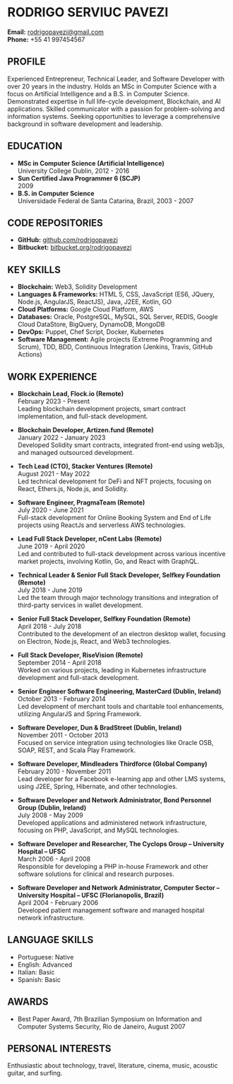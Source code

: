 # RODRIGO SERVIUC PAVEZI
**Email:** rodrigopavezi@gmail.com  
**Phone:** +55 41 997454567

## PROFILE
Experienced Entrepreneur, Technical Leader, and Software Developer with over 20 years in the industry. Holds an MSc in Computer Science with a focus on Artificial Intelligence and a B.S. in Computer Science. Demonstrated expertise in full life-cycle development, Blockchain, and AI applications. Skilled communicator with a passion for problem-solving and information systems. Seeking opportunities to leverage a comprehensive background in software development and leadership.

## EDUCATION
- **MSc in Computer Science (Artificial Intelligence)**  
  University College Dublin, 2012 - 2016
- **Sun Certified Java Programmer 6 (SCJP)**  
  2009
- **B.S. in Computer Science**  
  Universidade Federal de Santa Catarina, Brazil, 2003 - 2007

## CODE REPOSITORIES
- **GitHub:** [github.com/rodrigopavezi](https://github.com/rodrigopavezi)
- **Bitbucket:** [bitbucket.org/rodrigopavezi](https://bitbucket.org/rodrigopavezi)

## KEY SKILLS
- **Blockchain:** Web3, Solidity Development
- **Languages & Frameworks:** HTML 5, CSS, JavaScript (ES6, JQuery, Node.js, AngularJS, ReactJS), Java, J2EE, Kotlin, GO
- **Cloud Platforms:** Google Cloud Platform, AWS
- **Databases:** Oracle, PostgreSQL, MySQL, SQL Server, REDIS, Google Cloud DataStore, BigQuery, DynamoDB, MongoDB
- **DevOps:** Puppet, Chef Script, Docker, Kubernetes
- **Software Management:** Agile projects (Extreme Programming and Scrum), TDD, BDD, Continuous Integration (Jenkins, Travis, GitHub Actions)

## WORK EXPERIENCE
- **Blockchain Lead, Flock.io (Remote)**  
  February 2023 - Present  
  Leading blockchain development projects, smart contract implementation, and full-stack development.

- **Blockchain Developer, Artizen.fund (Remote)**  
  January 2022 - January 2023  
  Developed Solidity smart contracts, integrated front-end using web3js, and managed outsourced development.

- **Tech Lead (CTO), Stacker Ventures (Remote)**  
  August 2021 - May 2022  
  Led technical development for DeFi and NFT projects, focusing on React, Ethers.js, Node.js, and Solidity.

- **Software Engineer, PragmaTeam (Remote)**  
  July 2020 - June 2021  
  Full-stack development for Online Booking System and End of Life projects using ReactJs and serverless AWS technologies.

- **Lead Full Stack Developer, nCent Labs (Remote)**  
  June 2019 - April 2020  
  Led and contributed to full-stack development across various incentive market projects, involving Kotlin, Go, and React with GraphQL.

- **Technical Leader & Senior Full Stack Developer, Selfkey Foundation (Remote)**  
  July 2018 - June 2019  
  Led the team through major technology transitions and integration of third-party services in wallet development.

- **Senior Full Stack Developer, Selfkey Foundation (Remote)**  
  April 2018 - July 2018  
  Contributed to the development of an electron desktop wallet, focusing on Electron, Node.js, React, and Web3 technologies.

- **Full Stack Developer, RiseVision (Remote)**  
  September 2014 - April 2018  
  Worked on various projects, leading in Kubernetes infrastructure development and full-stack development.

- **Senior Engineer Software Engineering, MasterCard (Dublin, Ireland)**  
  October 2013 - February 2014  
  Led development of merchant tools and charitable tool enhancements, utilizing AngularJS and Spring Framework.

- **Software Developer, Dun & BradStreet (Dublin, Ireland)**  
  November 2011 - October 2013  
  Focused on service integration using technologies like Oracle OSB, SOAP, REST, and Scala Play Framework.

- **Software Developer, Mindleaders Thirdforce (Global Company)**  
  February 2010 - November 2011  
  Lead developer for a Facebook e-learning app and other LMS systems, using J2EE, Spring, Hibernate, and other technologies.

- **Software Developer and Network Administrator, Bond Personnel Group (Dublin, Ireland)**  
  July 2008 - May 2009  
  Developed applications and administered network infrastructure, focusing on PHP, JavaScript, and MySQL technologies.

- **Software Developer and Researcher, The Cyclops Group – University Hospital – UFSC**  
  March 2006 - April 2008  
  Responsible for developing a PHP in-house Framework and other software solutions for clinical and research purposes.

- **Software Developer and Network Administrator, Computer Sector – University Hospital – UFSC (Florianopolis, Brazil)**  
  April 2004 - February 2006  
  Developed patient management software and managed hospital network infrastructure.

## LANGUAGE SKILLS
- Portuguese: Native
- English: Advanced
- Italian: Basic
- Spanish: Basic

## AWARDS
- Best Paper Award, 7th Brazilian Symposium on Information and Computer Systems Security, Rio de Janeiro, August 2007

## PERSONAL INTERESTS
Enthusiastic about technology, travel, literature, cinema, music, acoustic guitar, and surfing.


